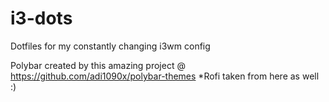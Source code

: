 # i3-dots
Dotfiles for my constantly changing i3wm config

Polybar created by this amazing project @ https://github.com/adi1090x/polybar-themes
   *Rofi taken from here as well :)
